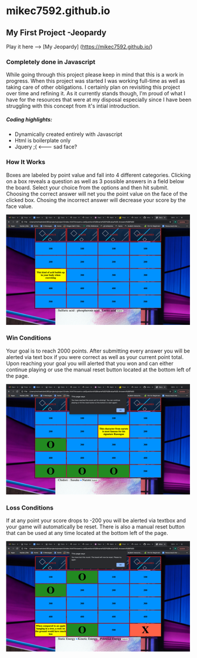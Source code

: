 # mikec7592.github.io

## My First Project -Jeopardy
Play it here --> [My Jeopardy] (https://mikec7592.github.io/)

### Completely done in Javascript

While going through this project please keep in mind that this is a work in progress.  When this project was started I was working full-time as well as taking care of other obligations.  I certainly plan on revisiting this project over time and refining it.  As it currently stands though, I'm proud of what I have for the resources that were at my disposal especially since I have been struggling with this concept from it's intial introduction.

##### Coding highlights:
- Dynamically created entirely with Javascript
- Html is boilerplate only
- Jquery ;(   <--- sad face?


### How It Works
Boxes are labeled by point value and fall into 4 different categories.  Clicking on a box reveals a question as well as 3 possible answers in a field below the board. Select your choice from the options and then hit submit.  Choosing the correct answer will net you the point value on the face of the clicked box.  Chosing the incorrect answer will decrease your score by the face value.

<img src="https://github.com/mikec7592/mikec7592.github.io/blob/main/img/img1.png" width="500" height="300">

### Win Conditions

Your goal is to reach 2000 points.  After submitting every answer you will be alerted via text box if you were correct as well as your current point total.  Upon reaching your goal you will alerted that you won and can either continue playing or use the manual reset button located at the bottom left of the page.

<img src="https://github.com/mikec7592/mikec7592.github.io/blob/main/img/win.png" width="500" height="300">

### Loss Conditions

If at any point your score drops to -200 you will be alerted via textbox and your game will automatically be reset.  There is also a manual reset button that can be used at any time located at the bottom left of the page.

<img src="https://github.com/mikec7592/mikec7592.github.io/blob/main/img/loss.png" width="500" height="300">

